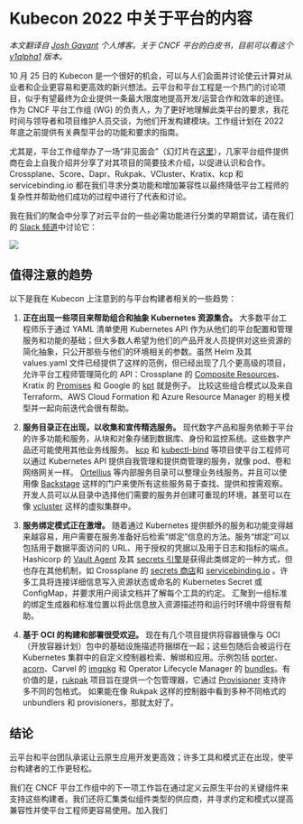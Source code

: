 # Kubecon 2022 中关于平台的内容

*本文翻译自 [Josh Gavant](https://blog.joshgav.com/) 个人博客。关于 CNCF 平台的白皮书，目前可以看这个 [v1alpha1](https://github.com/cncf/tag-app-delivery/blob/platforms-v1alpha1/platforms-whitepaper/v1alpha1/paper.md) 版本。*

10 月 25 日的 Kubecon 是一个很好的机会，可以与人们会面并讨论使云计算对从业者和企业更容易和更高效的新兴想法。云平台和平台工程是一个热门的讨论项目，似乎有望最终为企业提供一条最大限度地提高开发/运营合作和效率的途径。作为 CNCF 平台工作组 (WG) 的负责人，为了更好地理解此类平台的要求，我花时间与领导者和项目维护人员交谈，为他们开发构建模块。工作组计划在 2022 年底之前提供有关典型平台的功能和要求的指南。

尤其是，平台工作组举办了一场“非见面会”（幻灯片在[这里](https://docs.google.com/presentation/d/1LoAzgZe3rJuxHT86Cdj6Tv4-0XpL7nN6SMCl6oN4JbU/)），几家平台组件提供商在会上自我介绍并分享了对其项目的简要技术介绍，以促进认识和合作。 Crossplane、Score、Dapr、Rukpak、VCluster、Kratix、kcp 和 servicebinding.io 都在我们寻求分类功能和增加兼容性以最终降低平台工程师的复杂性并帮助他们成功的过程中进行了代表和讨论。

我在我们的聚会中分享了对云平台的一些必需功能进行分类的早期尝试，请在我们的 [Slack 频道](https://cloud-native.slack.com/archives/C020RHD43BP)中讨论它：

![](https://blog.joshgav.com/assets/platform_components.png)

## 值得注意的趋势

以下是我在 Kubecon 上注意到的与平台构建者相关的一些趋势：

1. **正在出现一些项目来帮助组合和抽象 Kubernetes 资源集合。** 大多数平台工程师乐于通过 YAML 清单使用 Kubernetes API 作为从他们的平台配置和管理服务和功能的基础；但大多数人希望为他们的产品开发人员提供对这些资源的简化抽象，只公开那些与他们的环境相关的参数。虽然 Helm 及其 values.yaml 文件已经提供了这样的范例，但已经出现了几个更高级的项目，允许平台工程师管理简化的 API：Crossplane 的 [Composite Resources](https://crossplane.io/docs/v1.9/concepts/composition.html)、Kratix 的 [Promises](https://kratix.io/docs/workshop/installing-a-promise) 和 Google 的 [kpt](https://kpt.dev/book/02-concepts/01-packages) 就是例子。
比较这些组合模式以及来自 Terraform、AWS Cloud Formation 和 Azure Resource Manager 的相关模型并一起向前迭代会很有帮助。

2. **服务目录正在出现，以收集和宣传精选服务。** 现代数字产品和服务依赖于平台的许多功能和服务，从块和对象存储到数据库、身份和监控系统。这些数字产品还可能使用其他业务线服务。 [kcp](https://docs.kcp.io/kcp/main/concepts/quickstart-tenancy-and-apis/#publish-some-apis-as-a-service-provider) 和 [kubectl-bind](https://github.com/kube-bind/kube-bind) 等项目使平台工程师可以通过 Kubernetes API 提供自我管理和提供商管理的服务，就像 pod、卷和网络网关一样。 [Ortellius](https://ortelius.io/) 等内部服务目录可以整理业务线服务。并且可以使用像 [Backstage](https://backstage.io/) 这样的门户来使所有这些服务易于查找、提供和按需观察。开发人员可以从目录中选择他们需要的服务并创建可重现的环境，甚至可以在像 [vcluster](https://www.vcluster.com/) 这样的虚拟集群中。


3. **服务绑定模式正在激增。** 随着通过 Kubernetes 提供额外的服务和功能变得越来越容易，用户需要在服务准备好后检索“绑定”信息的方法。服务“绑定”可以包括用于数据平面访问的 URL、用于授权的凭据以及用于日志和指标的端点。 Hashicorp 的 [Vault Agent](https://developer.hashicorp.com/vault/docs/agent/template) 及其 [secrets 引擎](https://developer.hashicorp.com/vault/docs/secrets)是获得此类绑定的一种方式，但也存在其他机制，如 Crossplane 的 [secrets 商店](https://github.com/crossplane/crossplane/blob/master/design/design-doc-external-secret-stores.md#api)和 [servicebinding.io](https://servicebinding.io/) 。许多工具将连接详细信息写入资源状态或命名的 Kubernetes Secret 或 ConfigMap，并要求用户阅读文档并了解每个工具的约定。
汇聚到一组标准的绑定生成器和标准位置以将此信息放入资源描述符和运行时环境中将很有帮助。

4. **基于 OCI 的构建和部署很受欢迎。** 现在有几个项目提供将容器镜像与 OCI（开放容器计划）包中的基础设施描述符捆绑在一起；这些包随后会被运行在 Kubernetes 集群中的自定义控制器检索、解绑和应用。示例包括 [porter](https://porter.sh/architecture/)、[acorn](https://docs.acorn.io/publishing)、Carvel 的 [imgpkg](https://carvel.dev/imgpkg/) 和 Operator Lifecycle Manager 的 [bundles](https://github.com/operator-framework/operator-registry/blob/master/docs/design/operator-bundle.md)。有价值的是，[rukpak](https://github.com/operator-framework/rukpak) 项目旨在提供一个包管理器，它通过 [Provisioner](https://github.com/operator-framework/rukpak/blob/main/docs/provisioners/overview.md) 支持许多不同的包格式。
如果能在像 Rukpak 这样的控制器中看到多种不同格式的 unbundlers 和 provisioners，那就太好了。

## 结论

云平台和平台团队承诺让云原生应用开发更高效；许多工具和模式正在出现，使平台构建者的工作更轻松。

我们在 CNCF 平台工作组中的下一项工作旨在通过定义云原生平台的关键组件来支持这些构建者。我们还将汇集类似组件类型的供应商，并寻求约定和模式以提高兼容性并使平台工程师更容易使用。加入我们